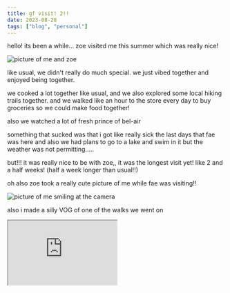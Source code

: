 ```yaml
---
title: gf visit! 2!!
date: 2023-08-28
tags: ["blog", "personal"]
---
```


hello! its been a while... zoe visited me this summer which was really nice!

![picture of me and zoe](https://tiger.kittycat.homes/images/blog/diary/28082023/homosexual.JPG)

like usual, we didn't really do much special. we just vibed together and enjoyed being together.

we cooked a lot together like usual, and we also explored some local hiking trails together. and we walked like an hour to the store every day to buy groceries so we could make food together!

also we watched a lot of fresh prince of bel-air

something that sucked was that i got like really sick the last days that fae was here and also we had plans to go to a lake and swim in it but the weather was not permitting.....

but!!! it was really nice to be with zoe,, it was the longest visit yet! like 2 and a half weeks! (half a week longer than usual!!)

oh also zoe took a really cute picture of me while fae was visiting!!

![picture of me smiling at the camera](https://tiger.kittycat.homes/images/blog/diary/28082023/cute-tiger.jpg)

also i made a silly VOG of one of the walks we went on

<iframe class="aspect-video" src="https://www.youtube.com/embed/SWCvvDlb8_k" allowfullscreen width=50%></iframe>